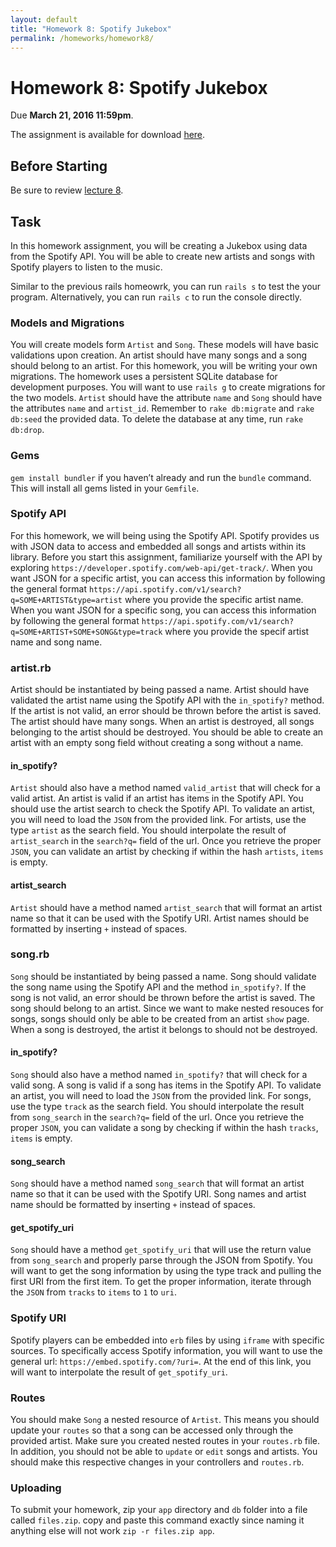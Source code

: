 ```yaml
---
layout: default
title: "Homework 8: Spotify Jukebox"
permalink: /homeworks/homework8/
---
```


# Homework 8: Spotify Jukebox
Due **March 21, 2016 11:59pm**.

The assignment is available for download [here](cis196_homework_8.zip).

## Before Starting
Be sure to review [lecture 8](//seas.upenn.edu/~cis196/lectures/lecture8.html).

## Task
In this homework assignment, you will be creating a Jukebox using data from the Spotify API. You will be able to create new artists and songs with Spotify players to listen to the music. 

Similar to the previous rails homeowrk, you can run `rails s` to test the your program. Alternatively, you can run `rails c` to run the console directly.

### Models and Migrations
You will create models form `Artist` and `Song`. These models will have basic validations upon creation. An artist should have many songs and a song should belong to an artist. For this homework, you will be writing your own migrations. The homework uses a persistent SQLite database for development purposes. You will want to use `rails g` to create migrations for the two models. `Artist` should have the attribute `name` and `Song` should have the attributes `name` and `artist_id`. Remember to `rake db:migrate` and `rake db:seed` the provided data. To delete the database at any time, run `rake db:drop`.

### Gems
`gem install bundler` if you haven’t already and run the `bundle` command. This will install all gems listed in your `Gemfile`.

### Spotify API
For this homework, we will being using the Spotify API. Spotify provides us with JSON data to access and embedded all songs and artists within its library. Before you start this assignment, familiarize yourself with the API by exploring `https://developer.spotify.com/web-api/get-track/`. When you want JSON for a specific artist, you can access this information by following the general format `https://api.spotify.com/v1/search?q=SOME+ARTIST&type=artist` where you provide the specific artist name. When you want JSON for a specific song, you can access this information by following the general format `https://api.spotify.com/v1/search?q=SOME+ARTIST+SOME+SONG&type=track` where you provide the specif artist name and song name.

### artist.rb
Artist should be instantiated by being passed a name. Artist should have validated the artist name using the Spotify API with the `in_spotify?` method. If the artist is not valid, an error should be thrown before the artist is saved. The artist should have many songs. When an artist is destroyed, all songs belonging to the artist should be destroyed. You should be able to create an artist with an empty song field without creating a song without a name.

#### in_spotify?
`Artist` should also have a method named `valid_artist` that will check for a valid artist. An artist is valid if an artist has items in the Spotify API. You should use the artist search to check the Spotify API. To validate an artist, you will need to load the `JSON` from the provided link. For artists, use the type `artist` as the search field. You should interpolate the result of `artist_search` in the `search?q=` field of the url. Once you retrieve the proper `JSON`, you can validate an artist by checking if within the hash `artists`, `items` is empty. 

#### artist_search
`Artist` should have a method named `artist_search` that will format an artist name so that it can be used with the Spotify URI. Artist names should be formatted by inserting `+` instead of spaces.

### song.rb
`Song` should be instantiated by being passed a name. Song should validate the song name using the Spotify API and the method `in_spotify?`. If the song is not valid, an error should be thrown before the artist is saved. The song should belong to an artist. Since we want to make nested resouces for songs, songs should only be able to be created from an artist `show` page. When a song is destroyed, the artist it belongs to should not be destroyed. 

#### in_spotify?
`Song` should also have a method named `in_spotify?` that will check for a valid song. A song is valid if a song has items in the Spotify API. To validate an artist, you will need to load the `JSON` from the provided link. For songs, use the type `track` as the search field. You should interpolate the result from `song_search` in the `search?q=` field of the url. Once you retrieve the proper `JSON`, you can validate a song by checking if within the hash `tracks`, `items` is empty. 

#### song_search
`Song` should have a method named `song_search` that will format an artist name so that it can be used with the Spotify URI. Song names and artist name should be formatted by inserting `+` instead of spaces.

#### get_spotify_uri
`Song` should have a method `get_spotify_uri` that will use the return value from `song_search` and properly parse through the JSON from Spotify. You will want to get the song information by using the type track and pulling the first URI from the first item. To get the proper information, iterate through the `JSON` from `tracks` to `items` to `1` to `uri`.

### Spotify URI
Spotify players can be embedded into `erb` files by using `iframe` with specific sources. To specifically access Spotify information, you will want to use the general url: `https://embed.spotify.com/?uri=`. At the end of this link, you will want to interpolate the result of `get_spotify_uri`.

### Routes
You should make `Song` a nested resource of `Artist`. This means you should update your `routes` so that a song can be accessed only through the provided artist. Make sure you created nested routes in your `routes.rb` file. In addition, you should not be able to `update` or `edit` songs and artists. You should make this respective changes in your controllers and `routes.rb`.

### Uploading
To submit your homework, zip your `app` directory and `db` folder into a file called `files.zip`. copy and paste this command exactly since naming it anything else will not work `zip -r files.zip app`.

